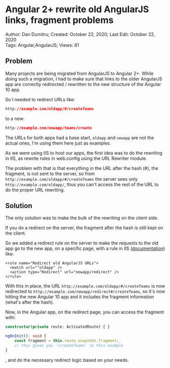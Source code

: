 # Angular 2+ rewrite old AngularJS links, fragment problems

Author: Dan Dumitru; Created: October 22, 2020; Last Edit: October 22, 2020  
Tags: Angular,AngularJS; Views: 81

## Problem

Many projects are being migrated from AngularJS to Angular 2+. While doing such a migration, I had to make sure that links to the older AngularJS app are correctly redirected / rewritten to the new structure of the Angular 10 app.

So I needed to redirect URLs like:

```css
http://example.com/oldapp/#/createTeams
```

to a new:
```css
http://example.com/newapp/teams/create
```

The URLs for both apps had a base start, `oldapp` and `newapp` are not the actual ones, I'm using them here just as examples.

As we were using IIS to host our apps, the first idea was to do the rewriting in IIS, as rewrite rules in web.config using the URL Rewriter module.

The problem with that is that everything in the URL after the hash (#), the fragment, is not sent to the server, so from `http://example.com/oldapp/#/createTeams` the server sees only `http://example.com/oldapp/`, thus you can't access the rest of the URL to do the proper URL rewriting.

## Solution

The only solution was to make the bulk of the rewriting on the client side.

If you do a redirect on the server, the fragment after the hash is still kept on the client.

So we added a redirect rule on the server to make the requests to the old app go to the new app, on a specific page, with a rule in IIS ([documentation](https://docs.microsoft.com/en-us/iis/extensions/url-rewrite-module/creating-rewrite-rules-for-the-url-rewrite-module)) like:

    <rule name="Redirect old AngularJS URLs">
      <match url="^oldapp" />
      <action type="Redirect" url="newapp/redirect" />
    </rule>

With this in place, the URL `http://example.com/oldapp/#/createTeams` is now redirected to `http://example.com/newapp/redirect#/createTeams`, so it's now hitting the new Angular 10 app and it includes the fragment information (what's after the hash).

Now, in the Angular app, on the redirect page, you can access the fragment with:

```typescript
constructor(private route: ActivatedRoute) { }

ngOnInit(): void {
    const fragment = this.route.snapshot.fragment;
    // this gives you '/createTeams' in this example
}
```

, and do the necessary redirect logic based on your needs.
